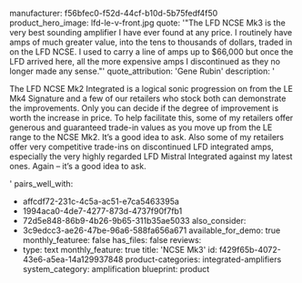 manufacturer: f56bfec0-f52d-44cf-b10d-5b75fedf4f50
product_hero_image: lfd-le-v-front.jpg
quote: '"The LFD NCSE Mk3 is the very best sounding amplifier I have ever found at any price. I routinely have amps of much greater value, into the tens to thousands of dollars, traded in on the LFD NCSE. I used to carry a line of amps up to $66,000 but once the LFD arrived here, all the more expensive amps I discontinued as they no longer made any sense."'
quote_attribution: 'Gene Rubin'
description: '<p>The LFD NCSE Mk2 Integrated is a logical sonic progression on from the LE Mk4 Signature and a few of our retailers who stock both can demonstrate the improvements. Only you can decide if the degree of improvement is worth the increase in price. To help facilitate this, some of my retailers offer generous and guaranteed trade-in values as you move up from the LE range to the NCSE Mk2. It’s a good idea to ask. Also some of my retailers offer very competitive trade-ins on discontinued LFD integrated amps, especially the very highly regarded LFD Mistral Integrated against my latest ones. Again –&nbsp;it’s a good idea to ask.</p>'
pairs_well_with:
  - affcdf72-231c-4c5a-ac51-e7ca5463395a
  - 1994aca0-4de7-4277-873d-4737f90f7fb1
  - 72d5e848-86b9-4b26-9b65-311b35ae5033
also_consider:
  - 3c9edcc3-ae26-47be-96a6-588fa656a671
available_for_demo: true
monthly_featuree: false
has_files: false
reviews:
  -
    type: text
monthly_feature: true
title: 'NCSE Mk3'
id: f429f65b-4072-43e6-a5ea-14a129937848
product-categories: integrated-amplifiers
system_category: amplification
blueprint: product
